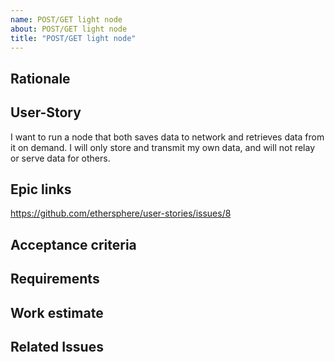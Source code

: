 ```yaml
---
name: POST/GET light node
about: POST/GET light node
title: "POST/GET light node"
---
```


## Rationale ##

## User-Story ##

I want to run a node that both saves data to network and retrieves data from it on demand. I will only store and transmit my own data, and will not relay or serve data for others.

## Epic links ##

https://github.com/ethersphere/user-stories/issues/8

## Acceptance criteria ##

## Requirements ##

## Work estimate ##

## Related Issues ##

